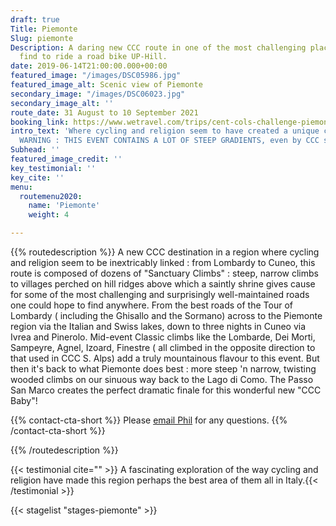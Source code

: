 ```yaml
---
draft: true
Title: Piemonte
Slug: piemonte
Description: A daring new CCC route in one of the most challenging places you can
  find to ride a road bike UP-Hill.
date: 2019-06-14T21:00:00.000+00:00
featured_image: "/images/DSC05986.jpg"
featured_image_alt: Scenic view of Piemonte
secondary_image: "/images/DSC06023.jpg"
secondary_image_alt: ''
route_date: 31 August to 10 September 2021
booking_link: https://www.wetravel.com/trips/cent-cols-challenge-piemonte-a-july-2020-phil-deeker-san-pellegrino-terme-48711478
intro_text: 'Where cycling and religion seem to have created a unique culture together!
  WARNING : THIS EVENT CONTAINS A LOT OF STEEP GRADIENTS, even by CCC standards! '
Subhead: ''
featured_image_credit: ''
key_testimonial: ''
key_cite: ''
menu:
  routemenu2020:
    name: 'Piemonte'
    weight: 4

---
```

{{% routedescription %}} A new CCC destination in a region where cycling and religion seem to be inextricably linked : from Lombardy to Cuneo, this route is composed of dozens of "Sanctuary Climbs" : steep, narrow climbs to villages perched on hill ridges above which a saintly shrine gives cause for some of the most challenging and surprisingly well-maintained roads one could hope to find anywhere.  From the best roads of the Tour of Lombardy ( including the Ghisallo and the Sormano) across to the Piemonte region via the Italian and Swiss lakes, down to three nights in Cuneo via Ivrea and Pinerolo. Mid-event Classic climbs like the Lombarde, Dei Morti, Sampeyre, Agnel, Izoard, Finestre ( all climbed in the opposite direction to that used in CCC S. Alps) add a truly mountainous flavour to this event. But then it's back to what Piemonte does best : more steep 'n narrow, twisting wooded climbs on our sinuous way back to the Lago di Como. The Passo San Marco creates the perfect dramatic finale for this wonderful new "CCC Baby"!

{{% contact-cta-short %}}
Please <a class="white dim" href="mailto:mailto:info@centcolschallenge.com">email Phil</a> for any questions.
{{% /contact-cta-short %}}

{{% /routedescription %}}

{{< testimonial cite="" >}} A fascinating exploration of the way cycling and religion have made this region perhaps the best area of them all in Italy.{{< /testimonial >}}

{{< stagelist "stages-piemonte" >}}
